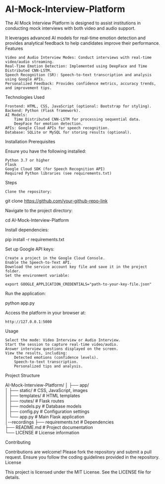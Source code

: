 # AI-Mock-Interview-Platform
The AI Mock Interview Platform is designed to assist institutions in conducting mock interviews with both video and audio support.

It leverages advanced AI models for real-time emotion detection and provides analytical feedback to help candidates improve their performance.
Features

    Video and Audio Interview Modes: Conduct interviews with real-time video/audio streaming.
    Real-Time Emotion Detection: Implemented using DeepFace and Time Distributed CNN-LSTM.
    Speech Recognition (SR): Speech-to-text transcription and analysis using Google APIs.
    Personalized Feedback: Provides confidence metrics, accuracy trends, and improvement tips.

Technologies Used

    Frontend: HTML, CSS, JavaScript (optional: Bootstrap for styling).
    Backend: Python (Flask framework).
    AI Models:
        Time Distributed CNN-LSTM for processing sequential data.
        DeepFace for emotion detection.
    APIs: Google Cloud APIs for speech recognition.
    Database: SQLite or MySQL for storing results (optional).

Installation
Prerequisites

Ensure you have the following installed:

    Python 3.7 or higher
    Flask
    Google Cloud SDK (for Speech Recognition API)
    Required Python libraries (see requirements.txt)

Steps

    Clone the repository:

git clone https://github.com/your-github-repo-link

Navigate to the project directory:

cd AI-Mock-Interview-Platform

Install dependencies:

pip install -r requirements.txt

Set up Google API keys:

    Create a project in the Google Cloud Console.
    Enable the Speech-to-Text API.
    Download the service account key file and save it in the project folder.
    Set the environment variable:

    export GOOGLE_APPLICATION_CREDENTIALS="path-to-your-key-file.json"

Run the application:

python app.py

Access the platform in your browser at:

    http://127.0.0.1:5000

Usage

    Select the mode: Video Interview or Audio Interview.
    Start the session to capture real-time video/audio.
    Answer interview questions displayed on the screen.
    View the results, including:
        Detected emotions (confidence levels).
        Speech-to-text transcription.
        Personalized tips and analysis.

Project Structure

AI-Mock-Interview-Platform/
│
├── app/  
│   ├── static/              # CSS, JavaScript, images  
│   ├── templates/           # HTML templates  
│   ├── routes/              # Flask routes  
│   ├── models.py            # Database models  
│   ├── config.py            # Configuration settings  
│   └── app.py               # Main Flask application  
│--recordings
├── requirements.txt         # Dependencies  
├── README.md                # Project documentation  
└── LICENSE                  # License information  

Contributing

Contributions are welcome! Please fork the repository and submit a pull request. Ensure you follow the coding guidelines provided in the repository.
License

This project is licensed under the MIT License. See the LICENSE file for details.
